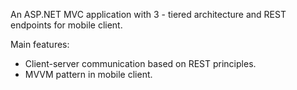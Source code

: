 An ASP.NET MVC application with 3 - tiered architecture and REST endpoints for mobile client.

Main features:
 - Client-server communication based on REST principles.
 - MVVM pattern in mobile client.
